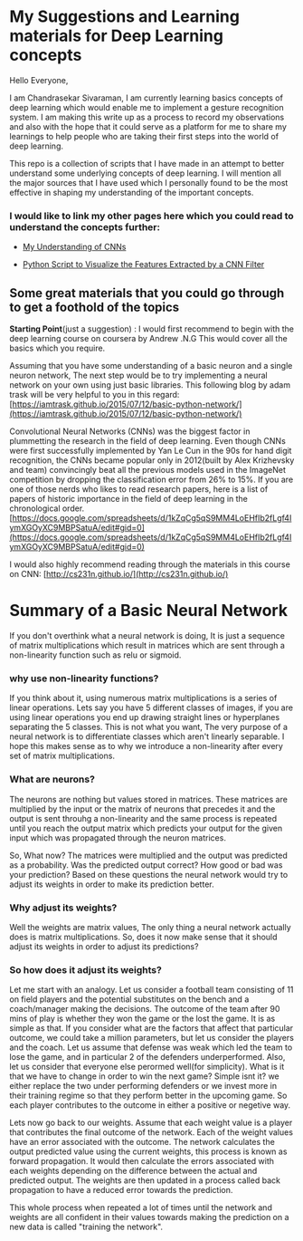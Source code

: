 # My Suggestions and Learning materials for Deep Learning concepts
Hello Everyone,

I am Chandrasekar Sivaraman, I am currently learning basics concepts of deep learning which would enable me to implement a gesture recognition system. I am making this write up as a process to record my observations and also with the hope that it could serve as a platform for me to share my learnings to help people who are taking their first steps into the world of deep learning.

This repo is a collection of scripts that I have made in an attempt to better understand some underlying concepts of deep learning. I will mention all the major sources that I have used which I personally found to be the most effective in shaping my understanding of the important concepts.

### I would like to link my other pages here which you could read to understand the concepts further:

  * [My Understanding of CNNs](https://iamanemic.github.io/cnn_basics/)
  
  * [Python Script to Visualize the Features Extracted by a CNN Filter](https://iamanemic.github.io/cnn_filter_visualization/)
  

## Some great materials that you could go through to get a foothold of the topics

**Starting Point**(just a suggestion) : I would first recommend to begin with the deep learning course on coursera by Andrew .N.G This would cover all the basics which you require.

Assuming that you have some understanding of a basic neuron and a single neuron network, The next step would be to try implementing a neural network on your own using just basic libraries. This following blog by adam trask will be very helpful to you in this regard: [https://iamtrask.github.io/2015/07/12/basic-python-network/](https://iamtrask.github.io/2015/07/12/basic-python-network/)

Convolutional Neural Networks (CNNs) was the biggest factor in plummetting the research in the field of deep learning. Even though CNNs were first successfully implemented by Yan Le Cun in the 90s for hand digit recognition, the CNNs became popular only in 2012(built by Alex Krizhevsky and team) convincingly beat all the previous models used in the ImageNet competition by dropping the classification error from 26% to 15%. If you are one of those nerds who likes to read research papers, here is a list of papers of historic importance in the field of deep learning in the chronological order. [https://docs.google.com/spreadsheets/d/1kZqCg5qS9MM4LoEHfIb2fLgf4IymXGOyXC9MBPSatuA/edit#gid=0](https://docs.google.com/spreadsheets/d/1kZqCg5qS9MM4LoEHfIb2fLgf4IymXGOyXC9MBPSatuA/edit#gid=0)

I would also highly recommend reading through the materials in this course on CNN: [http://cs231n.github.io/](http://cs231n.github.io/)


# Summary of a Basic Neural Network

If you don't overthink what a neural network is doing, It is just a sequence of matrix multiplications which result in 
matrices which are sent through a non-linearity function such as relu or sigmoid.

### why use non-linearity functions?
If you think about it, using numerous matrix multiplications is a series of linear operations. Lets say you have 5 different classes of images, if you are using linear operations you end up drawing straight lines or hyperplanes separating the 5 classes. This is not what you want, The very purpose of a neural network is to differentiate classes which aren't linearly separable. I hope this makes sense as to why we introduce a non-linearity after every set of matrix multiplications.

### What are neurons?
The neurons are nothing but values stored in matrices. These matrices are multiplied by the input or the matrix of neurons
that precedes it and the output is sent throuhg a non-linearity and the same process is repeated until you reach the output
matrix which predicts your output for the given input which was propagated through the neuron matrices. 

So, What now? The matrices were multiplied and the output was predicted as a probability. Was the predicted output correct?
How good or bad was your prediction? Based on these questions the neural network would try to adjust its weights in order to 
make its prediction better. 

### Why adjust its weights?

Well the weights are matrix values, The only thing a neural network actually does is matrix multiplications. So, does it now make sense that it should adjust its weights in order to adjust its predictions?

### So how does it adjust its weights?
Let me start with an analogy. Let us consider a football team consisting of 11 on field players and the potential substitutes on the bench and a coach/manager making the decisions. The outcome of the team after 90 mins of play is whether they won the game or the lost the game. It is as simple as that. If you consider what are the factors that affect that particular outcome, we could take a million parameters, but let us consider the players and the coach. Let us assume that defense was weak which led the team to lose the game, and in particular 2 of the defenders underperformed. Also, let us consider that everyone else perormed well(for simplicity). What is it that we have to change in order to win the next game?
Simple isnt it? we either replace the two under performing defenders or we invest more in their training regime so that they perform better in the upcoming game. So each player contributes to the outcome in either a positive or negetive way. 

Lets now go back to our weights. Assume that each weight value is a player that contributes the final outcome of the network. 
Each of the weight values have an error associated with the outcome. 
The network calculates the output predicted value using the current weights, this process is known as forward propagation. 
It would then calculate the errors associated with each weights depending on the difference between the actual and predicted output. The weights are then updated in a process called back propagation to have a reduced error towards the prediction.

This whole process when repeated a lot of times until the network and weights are all confident in their values towards making the prediction on a new data is called "training the network".



